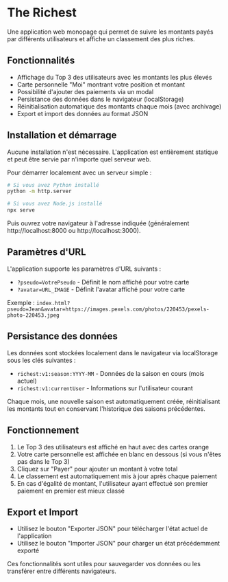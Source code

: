 # The Richest

Une application web monopage qui permet de suivre les montants payés par différents utilisateurs et affiche un classement des plus riches.

## Fonctionnalités

- Affichage du Top 3 des utilisateurs avec les montants les plus élevés
- Carte personnelle "Moi" montrant votre position et montant
- Possibilité d'ajouter des paiements via un modal
- Persistance des données dans le navigateur (localStorage)
- Réinitialisation automatique des montants chaque mois (avec archivage)
- Export et import des données au format JSON

## Installation et démarrage

Aucune installation n'est nécessaire. L'application est entièrement statique et peut être servie par n'importe quel serveur web.

Pour démarrer localement avec un serveur simple :

```bash
# Si vous avez Python installé
python -m http.server

# Si vous avez Node.js installé
npx serve
```

Puis ouvrez votre navigateur à l'adresse indiquée (généralement http://localhost:8000 ou http://localhost:3000).

## Paramètres d'URL

L'application supporte les paramètres d'URL suivants :

- `?pseudo=VotrePseudo` - Définit le nom affiché pour votre carte
- `?avatar=URL_IMAGE` - Définit l'avatar affiché pour votre carte

Exemple : `index.html?pseudo=Jean&avatar=https://images.pexels.com/photos/220453/pexels-photo-220453.jpeg`

## Persistance des données

Les données sont stockées localement dans le navigateur via localStorage sous les clés suivantes :

- `richest:v1:season:YYYY-MM` - Données de la saison en cours (mois actuel)
- `richest:v1:currentUser` - Informations sur l'utilisateur courant

Chaque mois, une nouvelle saison est automatiquement créée, réinitialisant les montants tout en conservant l'historique des saisons précédentes.

## Fonctionnement

1. Le Top 3 des utilisateurs est affiché en haut avec des cartes orange
2. Votre carte personnelle est affichée en blanc en dessous (si vous n'êtes pas dans le Top 3)
3. Cliquez sur "Payer" pour ajouter un montant à votre total
4. Le classement est automatiquement mis à jour après chaque paiement
5. En cas d'égalité de montant, l'utilisateur ayant effectué son premier paiement en premier est mieux classé

## Export et Import

- Utilisez le bouton "Exporter JSON" pour télécharger l'état actuel de l'application
- Utilisez le bouton "Importer JSON" pour charger un état précédemment exporté

Ces fonctionnalités sont utiles pour sauvegarder vos données ou les transférer entre différents navigateurs.
